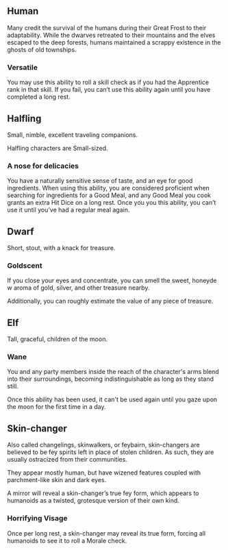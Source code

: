 ## Human
Many credit the survival of the humans during their Great Frost to their adaptability. While the dwarves retreated to their mountains and the elves escaped to the deep forests, humans maintained a scrappy existence in the ghosts of old townships.
### Versatile
You may use this ability to roll a skill check as if you had the Apprentice rank in that skill. If you fail, you can’t use this ability again until you have completed a long rest.
## Halfling
Small, nimble, excellent traveling companions.

Halfling characters are Small-sized.
### A nose for delicacies
You have a naturally sensitive sense of taste, and an eye for good ingredients. When using this ability, you are considered proficient when searching for ingredients for a Good Meal, and any Good Meal you cook grants an extra Hit Dice on a long rest. Once you you this ability, you can’t use it until you’ve had a regular meal again.
## Dwarf
Short, stout, with a knack for treasure.
### Goldscent
If you close your eyes and concentrate, you can smell the sweet, honeyde
w aroma of gold, silver, and other treasure nearby.

Additionally, you can roughly estimate the value of any piece of treasure.
## Elf
Tall, graceful, children of the moon.
### Wane
You and any party members inside the reach of the character's arms blend into their surroundings, becoming indistinguishable as long as they stand still.

Once this ability has been used, it can't be used again until you gaze upon the moon for the first time in a day.

## Skin-changer
Also called changelings, skinwalkers, or feybairn, skin-changers are believed to be fey spirits left in place of stolen children. As such, they are usually ostracized from their communities.

They appear mostly human, but have wizened features coupled with parchment-like skin and dark eyes.

A mirror will reveal a skin-changer’s true fey form, which appears to humanoids as a twisted, grotesque version of their own kind.

### Horrifying Visage
Once per long rest, a skin-changer may reveal its true form, forcing all humanoids to see it to roll a Morale check.